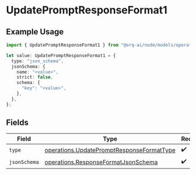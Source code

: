 # UpdatePromptResponseFormat1

## Example Usage

```typescript
import { UpdatePromptResponseFormat1 } from "@orq-ai/node/models/operations";

let value: UpdatePromptResponseFormat1 = {
  type: "json_schema",
  jsonSchema: {
    name: "<value>",
    strict: false,
    schema: {
      "key": "<value>",
    },
  },
};
```

## Fields

| Field                                                                                                  | Type                                                                                                   | Required                                                                                               | Description                                                                                            |
| ------------------------------------------------------------------------------------------------------ | ------------------------------------------------------------------------------------------------------ | ------------------------------------------------------------------------------------------------------ | ------------------------------------------------------------------------------------------------------ |
| `type`                                                                                                 | [operations.UpdatePromptResponseFormatType](../../models/operations/updatepromptresponseformattype.md) | :heavy_check_mark:                                                                                     | N/A                                                                                                    |
| `jsonSchema`                                                                                           | [operations.ResponseFormatJsonSchema](../../models/operations/responseformatjsonschema.md)             | :heavy_check_mark:                                                                                     | N/A                                                                                                    |